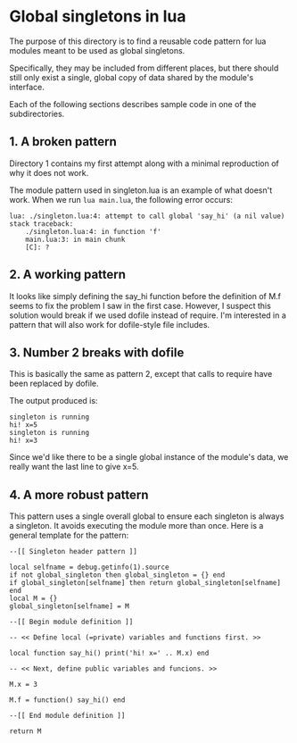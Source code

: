# Global singletons in lua

The purpose of this directory is to find a reusable
code pattern for lua modules meant to be used as
global singletons.

Specifically, they may be included from different places,
but there should still only exist a single, global copy
of data shared by the module's interface.

Each of the following sections describes sample code in one of the
subdirectories.

## 1. A broken pattern

Directory 1 contains my first attempt along with a
minimal reproduction of why it does not work.

The module pattern used in singleton.lua is an example of what doesn't work.
When we run `lua main.lua`, the following error occurs:

    lua: ./singleton.lua:4: attempt to call global 'say_hi' (a nil value)
    stack traceback:
        ./singleton.lua:4: in function 'f'
        main.lua:3: in main chunk
        [C]: ?

## 2. A working pattern

It looks like simply defining the say_hi function before the definition of
M.f seems to fix the problem I saw in the first case. However, I suspect
this solution would break if we used dofile instead of require. I'm interested
in a pattern that will also work for dofile-style file includes.

## 3. Number 2 breaks with dofile

This is basically the same as pattern 2, except that calls to require have
been replaced by dofile.

The output produced is:

    singleton is running
    hi! x=5
    singleton is running
    hi! x=3

Since we'd like there to be a single global instance of the module's data,
we really want the last line to give x=5.

## 4. A more robust pattern

This pattern uses a single overall global to ensure each singleton is always a
singleton. It avoids executing the module more than once. Here is a general
template for the pattern:

    --[[ Singleton header pattern ]]

    local selfname = debug.getinfo(1).source
    if not global_singleton then global_singleton = {} end
    if global_singleton[selfname] then return global_singleton[selfname] end
    local M = {}
    global_singleton[selfname] = M

    --[[ Begin module definition ]]

    -- << Define local (=private) variables and functions first. >>

    local function say_hi() print('hi! x=' .. M.x) end

    -- << Next, define public variables and funcions. >>

    M.x = 3

    M.f = function() say_hi() end

    --[[ End module definition ]]

    return M
